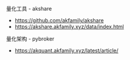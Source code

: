 量化工具 - akshare

+ https://github.com/akfamily/akshare
+ https://akshare.akfamily.xyz/data/index.html

量化架构 - pybroker

+ https://akquant.akfamily.xyz/latest/article/
